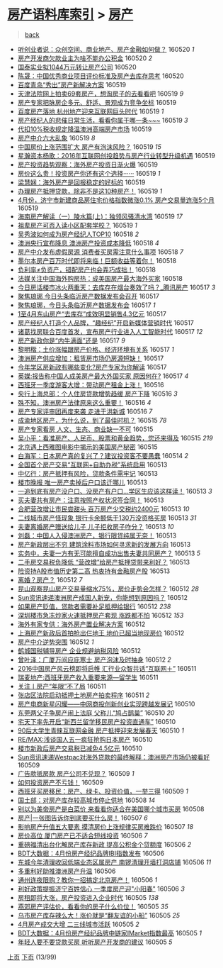 [房产语料库索引](../../README.md)  > [房产](房产.md)
====
> [back](../README.md)

- [听创业者说：众创空间、商业地产、房产金融如何做？](http://jkwz.applinzi.com/ittc/6834271206324569093.html#%E5%90%AC%E5%88%9B%E4%B8%9A%E8%80%85%E8%AF%B4%EF%BC%9A%E4%BC%97%E5%88%9B%E7%A9%BA%E9%97%B4%E3%80%81%E5%95%86%E4%B8%9A%E5%9C%B0%E4%BA%A7%E3%80%81%E6%88%BF%E4%BA%A7%E9%87%91%E8%9E%8D%E5%A6%82%E4%BD%95%E5%81%9A%EF%BC%9F) 160520 *1* 
- [房产开发商欠款业主为啥不能办公积金](http://jkwz.applinzi.com/ittc/6834243699869221892.html#%E6%88%BF%E4%BA%A7%E5%BC%80%E5%8F%91%E5%95%86%E6%AC%A0%E6%AC%BE%E4%B8%9A%E4%B8%BB%E4%B8%BA%E5%95%A5%E4%B8%8D%E8%83%BD%E5%8A%9E%E5%85%AC%E7%A7%AF%E9%87%91) 160520 *2* 
- [国泰实业拟1044万元转让房产公司](http://jkwz.applinzi.com/ittc/6834236745750938628.html#%E5%9B%BD%E6%B3%B0%E5%AE%9E%E4%B8%9A%E6%8B%9F1044%E4%B8%87%E5%85%83%E8%BD%AC%E8%AE%A9%E6%88%BF%E4%BA%A7%E5%85%AC%E5%8F%B8) 160520  
- [陈晟：中国优秀商业项目评价标准及房产去库存思考](http://jkwz.applinzi.com/ittc/6834222021562860548.html#%E9%99%88%E6%99%9F%EF%BC%9A%E4%B8%AD%E5%9B%BD%E4%BC%98%E7%A7%80%E5%95%86%E4%B8%9A%E9%A1%B9%E7%9B%AE%E8%AF%84%E4%BB%B7%E6%A0%87%E5%87%86%E5%8F%8A%E6%88%BF%E4%BA%A7%E5%8E%BB%E5%BA%93%E5%AD%98%E6%80%9D%E8%80%83) 160520  
- [百度青岛“秀出”房产新解决方案](http://jkwz.applinzi.com/ittc/6833843161063228421.html#%E7%99%BE%E5%BA%A6%E9%9D%92%E5%B2%9B%E2%80%9C%E7%A7%80%E5%87%BA%E2%80%9D%E6%88%BF%E4%BA%A7%E6%96%B0%E8%A7%A3%E5%86%B3%E6%96%B9%E6%A1%88) 160519  
- [天津法院网上拍卖69套房产，想淘房子的去看看吧](http://jkwz.applinzi.com/ittc/6833999186215044101.html#%E5%A4%A9%E6%B4%A5%E6%B3%95%E9%99%A2%E7%BD%91%E4%B8%8A%E6%8B%8D%E5%8D%9669%E5%A5%97%E6%88%BF%E4%BA%A7%EF%BC%8C%E6%83%B3%E6%B7%98%E6%88%BF%E5%AD%90%E7%9A%84%E5%8E%BB%E7%9C%8B%E7%9C%8B%E5%90%A7) 160519 *9* 
- [房产专家把脉房企多元、舒适、景观成为竞争坐标](http://jkwz.applinzi.com/ittc/6833995499837064196.html#%E6%88%BF%E4%BA%A7%E4%B8%93%E5%AE%B6%E6%8A%8A%E8%84%89%E6%88%BF%E4%BC%81%E5%A4%9A%E5%85%83%E3%80%81%E8%88%92%E9%80%82%E3%80%81%E6%99%AF%E8%A7%82%E6%88%90%E4%B8%BA%E7%AB%9E%E4%BA%89%E5%9D%90%E6%A0%87) 160519  
- [百度房产落地 杭州地产迎来互联网巨头时代](http://jkwz.applinzi.com/ittc/6833990053399102468.html#%E7%99%BE%E5%BA%A6%E6%88%BF%E4%BA%A7%E8%90%BD%E5%9C%B0+%E6%9D%AD%E5%B7%9E%E5%9C%B0%E4%BA%A7%E8%BF%8E%E6%9D%A5%E4%BA%92%E8%81%94%E7%BD%91%E5%B7%A8%E5%A4%B4%E6%97%B6%E4%BB%A3) 160519 *1* 
- [房产经纪人的悲催日常生活，看看你属于哪一条~~~](http://jkwz.applinzi.com/ittc/6833931516618736645.html#%E6%88%BF%E4%BA%A7%E7%BB%8F%E7%BA%AA%E4%BA%BA%E7%9A%84%E6%82%B2%E5%82%AC%E6%97%A5%E5%B8%B8%E7%94%9F%E6%B4%BB%EF%BC%8C%E7%9C%8B%E7%9C%8B%E4%BD%A0%E5%B1%9E%E4%BA%8E%E5%93%AA%E4%B8%80%E6%9D%A1%7E%7E%7E) 160519 *3* 
- [代扣10%税收规定降温澳洲高端房产市场](http://jkwz.applinzi.com/ittc/6833928916183811076.html#%E4%BB%A3%E6%89%A310%25%E7%A8%8E%E6%94%B6%E8%A7%84%E5%AE%9A%E9%99%8D%E6%B8%A9%E6%BE%B3%E6%B4%B2%E9%AB%98%E7%AB%AF%E6%88%BF%E4%BA%A7%E5%B8%82%E5%9C%BA) 160519  
- [房产中介六大乱象](http://jkwz.applinzi.com/ittc/6833920253352215557.html#%E6%88%BF%E4%BA%A7%E4%B8%AD%E4%BB%8B%E5%85%AD%E5%A4%A7%E4%B9%B1%E8%B1%A1) 160519 *8* 
- [中国房价上涨范围扩大 房产有泡沫风险？](http://jkwz.applinzi.com/ittc/6833923563316577285.html#%E4%B8%AD%E5%9B%BD%E6%88%BF%E4%BB%B7%E4%B8%8A%E6%B6%A8%E8%8C%83%E5%9B%B4%E6%89%A9%E5%A4%A7+%E6%88%BF%E4%BA%A7%E6%9C%89%E6%B3%A1%E6%B2%AB%E9%A3%8E%E9%99%A9%EF%BC%9F) 160519 *15* 
- [星瀚资本杨歌：2016年互联网创投趋势与房产行业转型升级机遇](http://jkwz.applinzi.com/ittc/6833918512137241604.html#%E6%98%9F%E7%80%9A%E8%B5%84%E6%9C%AC%E6%9D%A8%E6%AD%8C%EF%BC%9A2016%E5%B9%B4%E4%BA%92%E8%81%94%E7%BD%91%E5%88%9B%E6%8A%95%E8%B6%8B%E5%8A%BF%E4%B8%8E%E6%88%BF%E4%BA%A7%E8%A1%8C%E4%B8%9A%E8%BD%AC%E5%9E%8B%E5%8D%87%E7%BA%A7%E6%9C%BA%E9%81%87) 160519  
- [房产投资趋势观察：海外房产投资日渐火爆](http://jkwz.applinzi.com/ittc/6833880928975586309.html#%E6%88%BF%E4%BA%A7%E6%8A%95%E8%B5%84%E8%B6%8B%E5%8A%BF%E8%A7%82%E5%AF%9F%EF%BC%9A%E6%B5%B7%E5%A4%96%E6%88%BF%E4%BA%A7%E6%8A%95%E8%B5%84%E6%97%A5%E6%B8%90%E7%81%AB%E7%88%86) 160519  
- [房价这么贵！投资房产你还有这个选择······](http://jkwz.applinzi.com/ittc/6833907589544674309.html#%E6%88%BF%E4%BB%B7%E8%BF%99%E4%B9%88%E8%B4%B5%EF%BC%81%E6%8A%95%E8%B5%84%E6%88%BF%E4%BA%A7%E4%BD%A0%E8%BF%98%E6%9C%89%E8%BF%99%E4%B8%AA%E9%80%89%E6%8B%A9%C2%B7%C2%B7%C2%B7%C2%B7%C2%B7%C2%B7) 160519 *1* 
- [梁慧娴：海外房产是回报稳定的好标的](http://jkwz.applinzi.com/ittc/6833878994151539717.html#%E6%A2%81%E6%85%A7%E5%A8%B4%EF%BC%9A%E6%B5%B7%E5%A4%96%E6%88%BF%E4%BA%A7%E6%98%AF%E5%9B%9E%E6%8A%A5%E7%A8%B3%E5%AE%9A%E7%9A%84%E5%A5%BD%E6%A0%87%E7%9A%84) 160519  
- [办理房产抵押贷款，除非不是这10种房产！](http://jkwz.applinzi.com/ittc/6833884469958018052.html#%E5%8A%9E%E7%90%86%E6%88%BF%E4%BA%A7%E6%8A%B5%E6%8A%BC%E8%B4%B7%E6%AC%BE%EF%BC%8C%E9%99%A4%E9%9D%9E%E4%B8%8D%E6%98%AF%E8%BF%9910%E7%A7%8D%E6%88%BF%E4%BA%A7%EF%BC%81) 160519 *1* 
- [4月份，济宁市新建商品房住宅价格指数微涨0.1% 房产交易量连涨5个月](http://jkwz.applinzi.com/ittc/6833853891325985797.html#4%E6%9C%88%E4%BB%BD%EF%BC%8C%E6%B5%8E%E5%AE%81%E5%B8%82%E6%96%B0%E5%BB%BA%E5%95%86%E5%93%81%E6%88%BF%E4%BD%8F%E5%AE%85%E4%BB%B7%E6%A0%BC%E6%8C%87%E6%95%B0%E5%BE%AE%E6%B6%A80.1%25+%E6%88%BF%E4%BA%A7%E4%BA%A4%E6%98%93%E9%87%8F%E8%BF%9E%E6%B6%A85%E4%B8%AA%E6%9C%88) 160519  
- [海南房产解读（一）陵水篇(上)：独领风骚清水湾](http://jkwz.applinzi.com/ittc/6833847493343052804.html#%E6%B5%B7%E5%8D%97%E6%88%BF%E4%BA%A7%E8%A7%A3%E8%AF%BB%EF%BC%88%E4%B8%80%EF%BC%89%E9%99%B5%E6%B0%B4%E7%AF%87%28%E4%B8%8A%29%EF%BC%9A%E7%8B%AC%E9%A2%86%E9%A3%8E%E9%AA%9A%E6%B8%85%E6%B0%B4%E6%B9%BE) 160519 *17* 
- [祖辈房产可否入读小区配套学校？](http://jkwz.applinzi.com/ittc/6833760745082586116.html#%E7%A5%96%E8%BE%88%E6%88%BF%E4%BA%A7%E5%8F%AF%E5%90%A6%E5%85%A5%E8%AF%BB%E5%B0%8F%E5%8C%BA%E9%85%8D%E5%A5%97%E5%AD%A6%E6%A0%A1%EF%BC%9F) 160519 *1* 
- [吴秀波如何成为房产经纪人TOP10](http://jkwz.applinzi.com/ittc/6833629249759872004.html#%E5%90%B4%E7%A7%80%E6%B3%A2%E5%A6%82%E4%BD%95%E6%88%90%E4%B8%BA%E6%88%BF%E4%BA%A7%E7%BB%8F%E7%BA%AA%E4%BA%BATOP10) 160518 *2* 
- [澳洲央行宣布降息 澳洲房产投资成本降低](http://jkwz.applinzi.com/ittc/6833610039084188677.html#%E6%BE%B3%E6%B4%B2%E5%A4%AE%E8%A1%8C%E5%AE%A3%E5%B8%83%E9%99%8D%E6%81%AF+%E6%BE%B3%E6%B4%B2%E6%88%BF%E4%BA%A7%E6%8A%95%E8%B5%84%E6%88%90%E6%9C%AC%E9%99%8D%E4%BD%8E) 160518 *4* 
- [房产中介发布虚假房源 消费者买房需注意什么事项](http://jkwz.applinzi.com/ittc/6833594006768190469.html#%E6%88%BF%E4%BA%A7%E4%B8%AD%E4%BB%8B%E5%8F%91%E5%B8%83%E8%99%9A%E5%81%87%E6%88%BF%E6%BA%90+%E6%B6%88%E8%B4%B9%E8%80%85%E4%B9%B0%E6%88%BF%E9%9C%80%E6%B3%A8%E6%84%8F%E4%BB%80%E4%B9%88%E4%BA%8B%E9%A1%B9) 160518 *7* 
- [墨尔本房产百万时代即将来临！巨额收益等着你！](http://jkwz.applinzi.com/ittc/6833592426803233796.html#%E5%A2%A8%E5%B0%94%E6%9C%AC%E6%88%BF%E4%BA%A7%E7%99%BE%E4%B8%87%E6%97%B6%E4%BB%A3%E5%8D%B3%E5%B0%86%E6%9D%A5%E4%B8%B4%EF%BC%81%E5%B7%A8%E9%A2%9D%E6%94%B6%E7%9B%8A%E7%AD%89%E7%9D%80%E4%BD%A0%EF%BC%81) 160518  
- [负利率≠负资产，错配房产也会弄巧成拙！](http://jkwz.applinzi.com/ittc/6833517437085287429.html#%E8%B4%9F%E5%88%A9%E7%8E%87%E2%89%A0%E8%B4%9F%E8%B5%84%E4%BA%A7%EF%BC%8C%E9%94%99%E9%85%8D%E6%88%BF%E4%BA%A7%E4%B9%9F%E4%BC%9A%E5%BC%84%E5%B7%A7%E6%88%90%E6%8B%99%EF%BC%81) 160518  
- [法媒关注中国海外购房热：成美国房产最大海外买家](http://jkwz.applinzi.com/ittc/6833483277494912005.html#%E6%B3%95%E5%AA%92%E5%85%B3%E6%B3%A8%E4%B8%AD%E5%9B%BD%E6%B5%B7%E5%A4%96%E8%B4%AD%E6%88%BF%E7%83%AD%EF%BC%9A%E6%88%90%E7%BE%8E%E5%9B%BD%E6%88%BF%E4%BA%A7%E6%9C%80%E5%A4%A7%E6%B5%B7%E5%A4%96%E4%B9%B0%E5%AE%B6) 160518  
- [今日房话楼市冰火两重天：去库存在烟台奏效了吗？_腾讯房产](http://jkwz.applinzi.com/ittc/6833250957714260996.html#%E4%BB%8A%E6%97%A5%E6%88%BF%E8%AF%9D%E6%A5%BC%E5%B8%82%E5%86%B0%E7%81%AB%E4%B8%A4%E9%87%8D%E5%A4%A9%EF%BC%9A%E5%8E%BB%E5%BA%93%E5%AD%98%E5%9C%A8%E7%83%9F%E5%8F%B0%E5%A5%8F%E6%95%88%E4%BA%86%E5%90%97%EF%BC%9F_%E8%85%BE%E8%AE%AF%E6%88%BF%E4%BA%A7) 160517 *3* 
- [聚焦琅琊 今日头条临沂房产数据发布会召开](http://jkwz.applinzi.com/ittc/6833239835581875204.html#%E8%81%9A%E7%84%A6%E7%90%85%E7%90%8A+%E4%BB%8A%E6%97%A5%E5%A4%B4%E6%9D%A1%E4%B8%B4%E6%B2%82%E6%88%BF%E4%BA%A7%E6%95%B0%E6%8D%AE%E5%8F%91%E5%B8%83%E4%BC%9A%E5%8F%AC%E5%BC%80) 160517  
- [聚焦琅琊，今日头条临沂房产数据发布会](http://jkwz.applinzi.com/ittc/6833199988104250373.html#%E8%81%9A%E7%84%A6%E7%90%85%E7%90%8A%EF%BC%8C%E4%BB%8A%E6%97%A5%E5%A4%B4%E6%9D%A1%E4%B8%B4%E6%B2%82%E6%88%BF%E4%BA%A7%E6%95%B0%E6%8D%AE%E5%8F%91%E5%B8%83%E4%BC%9A) 160517 *1* 
- [1至4月东山房产“去库存”成效明显销售4.3亿元](http://jkwz.applinzi.com/ittc/6833204905380414468.html#1%E8%87%B34%E6%9C%88%E4%B8%9C%E5%B1%B1%E6%88%BF%E4%BA%A7%E2%80%9C%E5%8E%BB%E5%BA%93%E5%AD%98%E2%80%9D%E6%88%90%E6%95%88%E6%98%8E%E6%98%BE%E9%94%80%E5%94%AE4.3%E4%BA%BF%E5%85%83) 160517  
- [房产经纪人打造个人品牌，“趣经纪”开启新媒体营销时代](http://jkwz.applinzi.com/ittc/6833158956650071045.html#%E6%88%BF%E4%BA%A7%E7%BB%8F%E7%BA%AA%E4%BA%BA%E6%89%93%E9%80%A0%E4%B8%AA%E4%BA%BA%E5%93%81%E7%89%8C%EF%BC%8C%E2%80%9C%E8%B6%A3%E7%BB%8F%E7%BA%AA%E2%80%9D%E5%BC%80%E5%90%AF%E6%96%B0%E5%AA%92%E4%BD%93%E8%90%A5%E9%94%80%E6%97%B6%E4%BB%A3) 160517  
- [诸葛找房联合百度首发，宣布房产行业进入人工智能时代](http://jkwz.applinzi.com/ittc/6833156369011966980.html#%E8%AF%B8%E8%91%9B%E6%89%BE%E6%88%BF%E8%81%94%E5%90%88%E7%99%BE%E5%BA%A6%E9%A6%96%E5%8F%91%EF%BC%8C%E5%AE%A3%E5%B8%83%E6%88%BF%E4%BA%A7%E8%A1%8C%E4%B8%9A%E8%BF%9B%E5%85%A5%E4%BA%BA%E5%B7%A5%E6%99%BA%E8%83%BD%E6%97%B6%E4%BB%A3) 160517 *12* 
- [房产新政你是“内牛满面”还是](http://jkwz.applinzi.com/ittc/6832868804849583108.html#%E6%88%BF%E4%BA%A7%E6%96%B0%E6%94%BF%E4%BD%A0%E6%98%AF%E2%80%9C%E5%86%85%E7%89%9B%E6%BB%A1%E9%9D%A2%E2%80%9D%E8%BF%98%E6%98%AF) 160517 *9* 
- [黎明楷：土价涨幅跟房产价格、经济环境有关系](http://jkwz.applinzi.com/ittc/6833149632737444868.html#%E9%BB%8E%E6%98%8E%E6%A5%B7%EF%BC%9A%E5%9C%9F%E4%BB%B7%E6%B6%A8%E5%B9%85%E8%B7%9F%E6%88%BF%E4%BA%A7%E4%BB%B7%E6%A0%BC%E3%80%81%E7%BB%8F%E6%B5%8E%E7%8E%AF%E5%A2%83%E6%9C%89%E5%85%B3%E7%B3%BB) 160517 *1* 
- [澳洲房产供应增加：租赁房市场仍房源短缺！](http://jkwz.applinzi.com/ittc/6833147511631774724.html#%E6%BE%B3%E6%B4%B2%E6%88%BF%E4%BA%A7%E4%BE%9B%E5%BA%94%E5%A2%9E%E5%8A%A0%EF%BC%9A%E7%A7%9F%E8%B5%81%E6%88%BF%E5%B8%82%E5%9C%BA%E4%BB%8D%E6%88%BF%E6%BA%90%E7%9F%AD%E7%BC%BA%EF%BC%81) 160517  
- [今年学区房新政有哪些变化?房产专家为你解读](http://jkwz.applinzi.com/ittc/6833098165708129284.html#%E4%BB%8A%E5%B9%B4%E5%AD%A6%E5%8C%BA%E6%88%BF%E6%96%B0%E6%94%BF%E6%9C%89%E5%93%AA%E4%BA%9B%E5%8F%98%E5%8C%96%3F%E6%88%BF%E4%BA%A7%E4%B8%93%E5%AE%B6%E4%B8%BA%E4%BD%A0%E8%A7%A3%E8%AF%BB) 160517  
- [英媒:报告称中国人成美房产最大外国买家 原因何在?](http://jkwz.applinzi.com/ittc/6833015964870116356.html#%E8%8B%B1%E5%AA%92%3A%E6%8A%A5%E5%91%8A%E7%A7%B0%E4%B8%AD%E5%9B%BD%E4%BA%BA%E6%88%90%E7%BE%8E%E6%88%BF%E4%BA%A7%E6%9C%80%E5%A4%A7%E5%A4%96%E5%9B%BD%E4%B9%B0%E5%AE%B6+%E5%8E%9F%E5%9B%A0%E4%BD%95%E5%9C%A8%3F) 160517 *4* 
- [西班牙一季度游客大增：带动房产租金上涨！](http://jkwz.applinzi.com/ittc/6832868312455054340.html#%E8%A5%BF%E7%8F%AD%E7%89%99%E4%B8%80%E5%AD%A3%E5%BA%A6%E6%B8%B8%E5%AE%A2%E5%A4%A7%E5%A2%9E%EF%BC%9A%E5%B8%A6%E5%8A%A8%E6%88%BF%E4%BA%A7%E7%A7%9F%E9%87%91%E4%B8%8A%E6%B6%A8%EF%BC%81) 160516  
- [央行上海总部：个人住房贷款增势趋缓 房产下降](http://jkwz.applinzi.com/ittc/6832859372472239109.html#%E5%A4%AE%E8%A1%8C%E4%B8%8A%E6%B5%B7%E6%80%BB%E9%83%A8%EF%BC%9A%E4%B8%AA%E4%BA%BA%E4%BD%8F%E6%88%BF%E8%B4%B7%E6%AC%BE%E5%A2%9E%E5%8A%BF%E8%B6%8B%E7%BC%93+%E6%88%BF%E4%BA%A7%E4%B8%8B%E9%99%8D) 160516 *3* 
- [殊不知，澳洲房产法律原来这么重要！](http://jkwz.applinzi.com/ittc/6832829376580027396.html#%E6%AE%8A%E4%B8%8D%E7%9F%A5%EF%BC%8C%E6%BE%B3%E6%B4%B2%E6%88%BF%E4%BA%A7%E6%B3%95%E5%BE%8B%E5%8E%9F%E6%9D%A5%E8%BF%99%E4%B9%88%E9%87%8D%E8%A6%81%EF%BC%81) 160516 *4* 
- [房产专家评审团再度来袭 走进于洪新城](http://jkwz.applinzi.com/ittc/6832753405348807685.html#%E6%88%BF%E4%BA%A7%E4%B8%93%E5%AE%B6%E8%AF%84%E5%AE%A1%E5%9B%A2%E5%86%8D%E5%BA%A6%E6%9D%A5%E8%A2%AD+%E8%B5%B0%E8%BF%9B%E4%BA%8E%E6%B4%AA%E6%96%B0%E5%9F%8E) 160516 *7* 
- [成渝地区房产，为什么说，到了最佳时机？](http://jkwz.applinzi.com/ittc/6832517305384567813.html#%E6%88%90%E6%B8%9D%E5%9C%B0%E5%8C%BA%E6%88%BF%E4%BA%A7%EF%BC%8C%E4%B8%BA%E4%BB%80%E4%B9%88%E8%AF%B4%EF%BC%8C%E5%88%B0%E4%BA%86%E6%9C%80%E4%BD%B3%E6%97%B6%E6%9C%BA%EF%BC%9F) 160515 *78* 
- [房产专家看房 人文、生态、商业缺一不可](http://jkwz.applinzi.com/ittc/6832472232978547717.html#%E6%88%BF%E4%BA%A7%E4%B8%93%E5%AE%B6%E7%9C%8B%E6%88%BF+%E4%BA%BA%E6%96%87%E3%80%81%E7%94%9F%E6%80%81%E3%80%81%E5%95%86%E4%B8%9A%E7%BC%BA%E4%B8%80%E4%B8%8D%E5%8F%AF) 160515  
- [吴小平：看准房产、人民币、股票和黄金趋势，您还来得及](http://jkwz.applinzi.com/ittc/6832369445779276805.html#%E5%90%B4%E5%B0%8F%E5%B9%B3%EF%BC%9A%E7%9C%8B%E5%87%86%E6%88%BF%E4%BA%A7%E3%80%81%E4%BA%BA%E6%B0%91%E5%B8%81%E3%80%81%E8%82%A1%E7%A5%A8%E5%92%8C%E9%BB%84%E9%87%91%E8%B6%8B%E5%8A%BF%EF%BC%8C%E6%82%A8%E8%BF%98%E6%9D%A5%E5%BE%97%E5%8F%8A) 160515 *219* 
- [北京遇上西雅图电影中揭示的美国房产秘密](http://jkwz.applinzi.com/ittc/6832342831142011909.html#%E5%8C%97%E4%BA%AC%E9%81%87%E4%B8%8A%E8%A5%BF%E9%9B%85%E5%9B%BE%E7%94%B5%E5%BD%B1%E4%B8%AD%E6%8F%AD%E7%A4%BA%E7%9A%84%E7%BE%8E%E5%9B%BD%E6%88%BF%E4%BA%A7%E7%A7%98%E5%AF%86) 160515  
- [白海军：日本房产真的复兴了？建议投资客不要愚蠢](http://jkwz.applinzi.com/ittc/6831765939242402820.html#%E7%99%BD%E6%B5%B7%E5%86%9B%EF%BC%9A%E6%97%A5%E6%9C%AC%E6%88%BF%E4%BA%A7%E7%9C%9F%E7%9A%84%E5%A4%8D%E5%85%B4%E4%BA%86%EF%BC%9F%E5%BB%BA%E8%AE%AE%E6%8A%95%E8%B5%84%E5%AE%A2%E4%B8%8D%E8%A6%81%E6%84%9A%E8%A0%A2) 160514 *2* 
- [全国首个房产交易“互联网+自助办税”系统启用](http://jkwz.applinzi.com/ittc/6831839670463628292.html#%E5%85%A8%E5%9B%BD%E9%A6%96%E4%B8%AA%E6%88%BF%E4%BA%A7%E4%BA%A4%E6%98%93%E2%80%9C%E4%BA%92%E8%81%94%E7%BD%91%2B%E8%87%AA%E5%8A%A9%E5%8A%9E%E7%A8%8E%E2%80%9D%E7%B3%BB%E7%BB%9F%E5%90%AF%E7%94%A8) 160513  
- [中亿行：房产抵押有风险，贷款条件需牢记](http://jkwz.applinzi.com/ittc/6831761950467687428.html#%E4%B8%AD%E4%BA%BF%E8%A1%8C%EF%BC%9A%E6%88%BF%E4%BA%A7%E6%8A%B5%E6%8A%BC%E6%9C%89%E9%A3%8E%E9%99%A9%EF%BC%8C%E8%B4%B7%E6%AC%BE%E6%9D%A1%E4%BB%B6%E9%9C%80%E7%89%A2%E8%AE%B0) 160513  
- [楼市晚报 唯一房产卖掉后户口该迁哪儿](http://jkwz.applinzi.com/ittc/6831757365351023620.html#%E6%A5%BC%E5%B8%82%E6%99%9A%E6%8A%A5+%E5%94%AF%E4%B8%80%E6%88%BF%E4%BA%A7%E5%8D%96%E6%8E%89%E5%90%8E%E6%88%B7%E5%8F%A3%E8%AF%A5%E8%BF%81%E5%93%AA%E5%84%BF) 160513  
- [一追到底有房产没户口、没房产有户口...学区生应该这样读！](http://jkwz.applinzi.com/ittc/6831755043023619077.html#%E4%B8%80%E8%BF%BD%E5%88%B0%E5%BA%95%E6%9C%89%E6%88%BF%E4%BA%A7%E6%B2%A1%E6%88%B7%E5%8F%A3%E3%80%81%E6%B2%A1%E6%88%BF%E4%BA%A7%E6%9C%89%E6%88%B7%E5%8F%A3...%E5%AD%A6%E5%8C%BA%E7%94%9F%E5%BA%94%E8%AF%A5%E8%BF%99%E6%A0%B7%E8%AF%BB%EF%BC%81) 160513 *3* 
- [买夫妻共有房产：注意按照产权状况签合同！](http://jkwz.applinzi.com/ittc/6831643120319857669.html#%E4%B9%B0%E5%A4%AB%E5%A6%BB%E5%85%B1%E6%9C%89%E6%88%BF%E4%BA%A7%EF%BC%9A%E6%B3%A8%E6%84%8F%E6%8C%89%E7%85%A7%E4%BA%A7%E6%9D%83%E7%8A%B6%E5%86%B5%E7%AD%BE%E5%90%88%E5%90%8C%EF%BC%81) 160513  
- [合肥营改增让市民尝甜头 百万房产少交税约2400元](http://jkwz.applinzi.com/ittc/6831665341486597124.html#%E5%90%88%E8%82%A5%E8%90%A5%E6%94%B9%E5%A2%9E%E8%AE%A9%E5%B8%82%E6%B0%91%E5%B0%9D%E7%94%9C%E5%A4%B4+%E7%99%BE%E4%B8%87%E6%88%BF%E4%BA%A7%E5%B0%91%E4%BA%A4%E7%A8%8E%E7%BA%A62400%E5%85%83) 160513 *10* 
- [二线城市房产怪现象   银行卡余额低于130万没资格买房](http://jkwz.applinzi.com/ittc/6831664894742889477.html#%E4%BA%8C%E7%BA%BF%E5%9F%8E%E5%B8%82%E6%88%BF%E4%BA%A7%E6%80%AA%E7%8E%B0%E8%B1%A1+++%E9%93%B6%E8%A1%8C%E5%8D%A1%E4%BD%99%E9%A2%9D%E4%BD%8E%E4%BA%8E130%E4%B8%87%E6%B2%A1%E8%B5%84%E6%A0%BC%E4%B9%B0%E6%88%BF) 160513 *31* 
- [夫妻离婚房产赠送给儿子 儿子拒收房子咋分？](http://jkwz.applinzi.com/ittc/6831658128713974788.html#%E5%A4%AB%E5%A6%BB%E7%A6%BB%E5%A9%9A%E6%88%BF%E4%BA%A7%E8%B5%A0%E9%80%81%E7%BB%99%E5%84%BF%E5%AD%90+%E5%84%BF%E5%AD%90%E6%8B%92%E6%94%B6%E6%88%BF%E5%AD%90%E5%92%8B%E5%88%86%EF%BC%9F) 160513 *10* 
- [刘磊：中国人入侵澳洲房产，银行限贷纯属无奈！](http://jkwz.applinzi.com/ittc/6831641502299980804.html#%E5%88%98%E7%A3%8A%EF%BC%9A%E4%B8%AD%E5%9B%BD%E4%BA%BA%E5%85%A5%E4%BE%B5%E6%BE%B3%E6%B4%B2%E6%88%BF%E4%BA%A7%EF%BC%8C%E9%93%B6%E8%A1%8C%E9%99%90%E8%B4%B7%E7%BA%AF%E5%B1%9E%E6%97%A0%E5%A5%88%EF%BC%81) 160513  
- [房产新政层出不穷 建筑涂料市场如何寻求新的发展方向](http://jkwz.applinzi.com/ittc/6831638098114774021.html#%E6%88%BF%E4%BA%A7%E6%96%B0%E6%94%BF%E5%B1%82%E5%87%BA%E4%B8%8D%E7%A9%B7+%E5%BB%BA%E7%AD%91%E6%B6%82%E6%96%99%E5%B8%82%E5%9C%BA%E5%A6%82%E4%BD%95%E5%AF%BB%E6%B1%82%E6%96%B0%E7%9A%84%E5%8F%91%E5%B1%95%E6%96%B9%E5%90%91) 160513  
- [实务中，夫妻一方有无可能擅自成功出售夫妻共同房产？](http://jkwz.applinzi.com/ittc/6831637738331571205.html#%E5%AE%9E%E5%8A%A1%E4%B8%AD%EF%BC%8C%E5%A4%AB%E5%A6%BB%E4%B8%80%E6%96%B9%E6%9C%89%E6%97%A0%E5%8F%AF%E8%83%BD%E6%93%85%E8%87%AA%E6%88%90%E5%8A%9F%E5%87%BA%E5%94%AE%E5%A4%AB%E5%A6%BB%E5%85%B1%E5%90%8C%E6%88%BF%E4%BA%A7%EF%BC%9F) 160513 *5* 
- [二手房交易税负降低 “营改增”给房产抵押贷带来利好？](http://jkwz.applinzi.com/ittc/6831632476598174724.html#%E4%BA%8C%E6%89%8B%E6%88%BF%E4%BA%A4%E6%98%93%E7%A8%8E%E8%B4%9F%E9%99%8D%E4%BD%8E+%E2%80%9C%E8%90%A5%E6%94%B9%E5%A2%9E%E2%80%9D%E7%BB%99%E6%88%BF%E4%BA%A7%E6%8A%B5%E6%8A%BC%E8%B4%B7%E5%B8%A6%E6%9D%A5%E5%88%A9%E5%A5%BD%EF%BC%9F) 160513  
- [险资持A股市值历史第二高 热衷持有金融房产股](http://jkwz.applinzi.com/ittc/6831605491863913476.html#%E9%99%A9%E8%B5%84%E6%8C%81A%E8%82%A1%E5%B8%82%E5%80%BC%E5%8E%86%E5%8F%B2%E7%AC%AC%E4%BA%8C%E9%AB%98+%E7%83%AD%E8%A1%B7%E6%8C%81%E6%9C%89%E9%87%91%E8%9E%8D%E6%88%BF%E4%BA%A7%E8%82%A1) 160513  
- [离婚？房产？](http://jkwz.applinzi.com/ittc/6831465161533441028.html#%E7%A6%BB%E5%A9%9A%EF%BC%9F%E6%88%BF%E4%BA%A7%EF%BC%9F) 160512 *7* 
- [昆山观察昆山房产交易量缩水75%，房价走势会怎样？](http://jkwz.applinzi.com/ittc/6831408673116914693.html#%E6%98%86%E5%B1%B1%E8%A7%82%E5%AF%9F%E6%98%86%E5%B1%B1%E6%88%BF%E4%BA%A7%E4%BA%A4%E6%98%93%E9%87%8F%E7%BC%A9%E6%B0%B475%25%EF%BC%8C%E6%88%BF%E4%BB%B7%E8%B5%B0%E5%8A%BF%E4%BC%9A%E6%80%8E%E6%A0%B7%EF%BC%9F) 160512 *28* 
- [Sun资讯速递澳洲房产成国人新宠，你能想到原因吗？](http://jkwz.applinzi.com/ittc/6831391062396240900.html#Sun%E8%B5%84%E8%AE%AF%E9%80%9F%E9%80%92%E6%BE%B3%E6%B4%B2%E6%88%BF%E4%BA%A7%E6%88%90%E5%9B%BD%E4%BA%BA%E6%96%B0%E5%AE%A0%EF%BC%8C%E4%BD%A0%E8%83%BD%E6%83%B3%E5%88%B0%E5%8E%9F%E5%9B%A0%E5%90%97%EF%BC%9F) 160512  
- [如果房产贬值，贷款者需要补足抵押给银行](http://jkwz.applinzi.com/ittc/6831380221349331972.html#%E5%A6%82%E6%9E%9C%E6%88%BF%E4%BA%A7%E8%B4%AC%E5%80%BC%EF%BC%8C%E8%B4%B7%E6%AC%BE%E8%80%85%E9%9C%80%E8%A6%81%E8%A1%A5%E8%B6%B3%E6%8A%B5%E6%8A%BC%E7%BB%99%E9%93%B6%E8%A1%8C) 160512 *238* 
- [深圳楼市急冻炒家火速抵押房产套现 涨跌都不怕](http://jkwz.applinzi.com/ittc/6831363410419516421.html#%E6%B7%B1%E5%9C%B3%E6%A5%BC%E5%B8%82%E6%80%A5%E5%86%BB%E7%82%92%E5%AE%B6%E7%81%AB%E9%80%9F%E6%8A%B5%E6%8A%BC%E6%88%BF%E4%BA%A7%E5%A5%97%E7%8E%B0+%E6%B6%A8%E8%B7%8C%E9%83%BD%E4%B8%8D%E6%80%95) 160512 *153* 
- [海外有家专供：海外房产置业解决方案](http://jkwz.applinzi.com/ittc/6831330222540342277.html#%E6%B5%B7%E5%A4%96%E6%9C%89%E5%AE%B6%E4%B8%93%E4%BE%9B%EF%BC%9A%E6%B5%B7%E5%A4%96%E6%88%BF%E4%BA%A7%E7%BD%AE%E4%B8%9A%E8%A7%A3%E5%86%B3%E6%96%B9%E6%A1%88) 160512  
- [上海房产新政后首拍抢出仨地王 地价已超当地现房价](http://jkwz.applinzi.com/ittc/6831238959421981700.html#%E4%B8%8A%E6%B5%B7%E6%88%BF%E4%BA%A7%E6%96%B0%E6%94%BF%E5%90%8E%E9%A6%96%E6%8B%8D%E6%8A%A2%E5%87%BA%E4%BB%A8%E5%9C%B0%E7%8E%8B+%E5%9C%B0%E4%BB%B7%E5%B7%B2%E8%B6%85%E5%BD%93%E5%9C%B0%E7%8E%B0%E6%88%BF%E4%BB%B7) 160512  
- [房产中介逆势突围](http://jkwz.applinzi.com/ittc/6831241192582677509.html#%E6%88%BF%E4%BA%A7%E4%B8%AD%E4%BB%8B%E9%80%86%E5%8A%BF%E7%AA%81%E5%9B%B4) 160512 *1* 
- [鹤城国税辅导房产 企业规避纳税风险](http://jkwz.applinzi.com/ittc/6831155604751909893.html#%E9%B9%A4%E5%9F%8E%E5%9B%BD%E7%A8%8E%E8%BE%85%E5%AF%BC%E6%88%BF%E4%BA%A7+%E4%BC%81%E4%B8%9A%E8%A7%84%E9%81%BF%E7%BA%B3%E7%A8%8E%E9%A3%8E%E9%99%A9) 160512  
- [曾叶泽：广厦万间应庇寒士 房产泡沫及时抽身](http://jkwz.applinzi.com/ittc/6831135938457371653.html#%E6%9B%BE%E5%8F%B6%E6%B3%BD%EF%BC%9A%E5%B9%BF%E5%8E%A6%E4%B8%87%E9%97%B4%E5%BA%94%E5%BA%87%E5%AF%92%E5%A3%AB+%E6%88%BF%E4%BA%A7%E6%B3%A1%E6%B2%AB%E5%8F%8A%E6%97%B6%E6%8A%BD%E8%BA%AB) 160512 *2* 
- [2016中国房产风云榜即将启帷 汇行业众智共话“互联网＋”](http://jkwz.applinzi.com/ittc/6831029279504483333.html#2016%E4%B8%AD%E5%9B%BD%E6%88%BF%E4%BA%A7%E9%A3%8E%E4%BA%91%E6%A6%9C%E5%8D%B3%E5%B0%86%E5%90%AF%E5%B8%B7+%E6%B1%87%E8%A1%8C%E4%B8%9A%E4%BC%97%E6%99%BA%E5%85%B1%E8%AF%9D%E2%80%9C%E4%BA%92%E8%81%94%E7%BD%91%EF%BC%8B%E2%80%9D) 160511  
- [瑞麦地产:西班牙房产收入重要来源—留学生](http://jkwz.applinzi.com/ittc/6830956442018120709.html#%E7%91%9E%E9%BA%A6%E5%9C%B0%E4%BA%A7%3A%E8%A5%BF%E7%8F%AD%E7%89%99%E6%88%BF%E4%BA%A7%E6%94%B6%E5%85%A5%E9%87%8D%E8%A6%81%E6%9D%A5%E6%BA%90%E2%80%94%E7%95%99%E5%AD%A6%E7%94%9F) 160511  
- [关注丨房产“年限”不了局](http://jkwz.applinzi.com/ittc/6830935636726776836.html#%E5%85%B3%E6%B3%A8%E4%B8%A8%E6%88%BF%E4%BA%A7%E2%80%9C%E5%B9%B4%E9%99%90%E2%80%9D%E4%B8%8D%E4%BA%86%E5%B1%80) 160511  
- [张店区法院启动抵押土地房产拍卖程序](http://jkwz.applinzi.com/ittc/6830888366635484165.html#%E5%BC%A0%E5%BA%97%E5%8C%BA%E6%B3%95%E9%99%A2%E5%90%AF%E5%8A%A8%E6%8A%B5%E6%8A%BC%E5%9C%9F%E5%9C%B0%E6%88%BF%E4%BA%A7%E6%8B%8D%E5%8D%96%E7%A8%8B%E5%BA%8F) 160511 *2* 
- [房产电商新星闪耀——中网商投创新创业实现跨越发展记](http://jkwz.applinzi.com/ittc/6830662902755099653.html#%E6%88%BF%E4%BA%A7%E7%94%B5%E5%95%86%E6%96%B0%E6%98%9F%E9%97%AA%E8%80%80%E2%80%94%E2%80%94%E4%B8%AD%E7%BD%91%E5%95%86%E6%8A%95%E5%88%9B%E6%96%B0%E5%88%9B%E4%B8%9A%E5%AE%9E%E7%8E%B0%E8%B7%A8%E8%B6%8A%E5%8F%91%E5%B1%95%E8%AE%B0) 160510  
- [东莞两父子争房产闹上法庭 父称儿“鸠占鹊巢”](http://jkwz.applinzi.com/ittc/6830619396565124101.html#%E4%B8%9C%E8%8E%9E%E4%B8%A4%E7%88%B6%E5%AD%90%E4%BA%89%E6%88%BF%E4%BA%A7%E9%97%B9%E4%B8%8A%E6%B3%95%E5%BA%AD+%E7%88%B6%E7%A7%B0%E5%84%BF%E2%80%9C%E9%B8%A0%E5%8D%A0%E9%B9%8A%E5%B7%A2%E2%80%9D) 160510 *20* 
- [宅天下率先开启“新西兰留学移民房产投资直通车”](http://jkwz.applinzi.com/ittc/6830608577605403653.html#%E5%AE%85%E5%A4%A9%E4%B8%8B%E7%8E%87%E5%85%88%E5%BC%80%E5%90%AF%E2%80%9C%E6%96%B0%E8%A5%BF%E5%85%B0%E7%95%99%E5%AD%A6%E7%A7%BB%E6%B0%91%E6%88%BF%E4%BA%A7%E6%8A%95%E8%B5%84%E7%9B%B4%E9%80%9A%E8%BD%A6%E2%80%9D) 160510  
- [90后大学生青睐互联网金融 房产抵押迎来发展春天](http://jkwz.applinzi.com/ittc/6830546716105114629.html#90%E5%90%8E%E5%A4%A7%E5%AD%A6%E7%94%9F%E9%9D%92%E7%9D%90%E4%BA%92%E8%81%94%E7%BD%91%E9%87%91%E8%9E%8D+%E6%88%BF%E4%BA%A7%E6%8A%B5%E6%8A%BC%E8%BF%8E%E6%9D%A5%E5%8F%91%E5%B1%95%E6%98%A5%E5%A4%A9) 160510 *1* 
- [RE/MAX:浅谈国人五一疯狂抢购日本房产](http://jkwz.applinzi.com/ittc/6830544631460529156.html#RE%2FMAX%3A%E6%B5%85%E8%B0%88%E5%9B%BD%E4%BA%BA%E4%BA%94%E4%B8%80%E7%96%AF%E7%8B%82%E6%8A%A2%E8%B4%AD%E6%97%A5%E6%9C%AC%E6%88%BF%E4%BA%A7) 160510  
- [楼市新政后房产交易税已减免4.5亿元](http://jkwz.applinzi.com/ittc/6830508133726028805.html#%E6%A5%BC%E5%B8%82%E6%96%B0%E6%94%BF%E5%90%8E%E6%88%BF%E4%BA%A7%E4%BA%A4%E6%98%93%E7%A8%8E%E5%B7%B2%E5%87%8F%E5%85%8D4.5%E4%BA%BF%E5%85%83) 160510  
- [Sun资讯速递Westpac对海外贷款的最终解释：澳洲房产市场仍被看好](http://jkwz.applinzi.com/ittc/6830287191007577093.html#Sun%E8%B5%84%E8%AE%AF%E9%80%9F%E9%80%92Westpac%E5%AF%B9%E6%B5%B7%E5%A4%96%E8%B4%B7%E6%AC%BE%E7%9A%84%E6%9C%80%E7%BB%88%E8%A7%A3%E9%87%8A%EF%BC%9A%E6%BE%B3%E6%B4%B2%E6%88%BF%E4%BA%A7%E5%B8%82%E5%9C%BA%E4%BB%8D%E8%A2%AB%E7%9C%8B%E5%A5%BD) 160509  
- [广告款抵房款 房产公司不兑现？](http://jkwz.applinzi.com/ittc/6830259756320949252.html#%E5%B9%BF%E5%91%8A%E6%AC%BE%E6%8A%B5%E6%88%BF%E6%AC%BE+%E6%88%BF%E4%BA%A7%E5%85%AC%E5%8F%B8%E4%B8%8D%E5%85%91%E7%8E%B0%EF%BC%9F) 160509 *1* 
- [如何投资房产不亏钱！](http://jkwz.applinzi.com/ittc/6830163055782396932.html#%E5%A6%82%E4%BD%95%E6%8A%95%E8%B5%84%E6%88%BF%E4%BA%A7%E4%B8%8D%E4%BA%8F%E9%92%B1%EF%BC%81) 160509  
- [西班牙买房移民：房产、绿卡、投资价值，一举三得](http://jkwz.applinzi.com/ittc/6830156777794307077.html#%E8%A5%BF%E7%8F%AD%E7%89%99%E4%B9%B0%E6%88%BF%E7%A7%BB%E6%B0%91%EF%BC%9A%E6%88%BF%E4%BA%A7%E3%80%81%E7%BB%BF%E5%8D%A1%E3%80%81%E6%8A%95%E8%B5%84%E4%BB%B7%E5%80%BC%EF%BC%8C%E4%B8%80%E4%B8%BE%E4%B8%89%E5%BE%97) 160509 *1* 
- [国土部：对房产库存较高城市停止供地](http://jkwz.applinzi.com/ittc/6829945905733960708.html#%E5%9B%BD%E5%9C%9F%E9%83%A8%EF%BC%9A%E5%AF%B9%E6%88%BF%E4%BA%A7%E5%BA%93%E5%AD%98%E8%BE%83%E9%AB%98%E5%9F%8E%E5%B8%82%E5%81%9C%E6%AD%A2%E4%BE%9B%E5%9C%B0) 160508 *14* 
- [别以为美帝房产是白菜价 来看看你适合在美国哪个城市买房](http://jkwz.applinzi.com/ittc/6829504633181307909.html#%E5%88%AB%E4%BB%A5%E4%B8%BA%E7%BE%8E%E5%B8%9D%E6%88%BF%E4%BA%A7%E6%98%AF%E7%99%BD%E8%8F%9C%E4%BB%B7+%E6%9D%A5%E7%9C%8B%E7%9C%8B%E4%BD%A0%E9%80%82%E5%90%88%E5%9C%A8%E7%BE%8E%E5%9B%BD%E5%93%AA%E4%B8%AA%E5%9F%8E%E5%B8%82%E4%B9%B0%E6%88%BF) 160508  
- [房产|一张图告诉你到底要买什么房！](http://jkwz.applinzi.com/ittc/6829151183935374341.html#%E6%88%BF%E4%BA%A7%7C%E4%B8%80%E5%BC%A0%E5%9B%BE%E5%91%8A%E8%AF%89%E4%BD%A0%E5%88%B0%E5%BA%95%E8%A6%81%E4%B9%B0%E4%BB%80%E4%B9%88%E6%88%BF%EF%BC%81) 160507 *6* 
- [影响房产升值五大要素 摸清房价上涨规律买房难跌价](http://jkwz.applinzi.com/ittc/6829486198112125957.html#%E5%BD%B1%E5%93%8D%E6%88%BF%E4%BA%A7%E5%8D%87%E5%80%BC%E4%BA%94%E5%A4%A7%E8%A6%81%E7%B4%A0+%E6%91%B8%E6%B8%85%E6%88%BF%E4%BB%B7%E4%B8%8A%E6%B6%A8%E8%A7%84%E5%BE%8B%E4%B9%B0%E6%88%BF%E9%9A%BE%E8%B7%8C%E4%BB%B7) 160507 *18* 
- [房价高位 厦门房产已不适合短线投资](http://jkwz.applinzi.com/ittc/6829192058094748677.html#%E6%88%BF%E4%BB%B7%E9%AB%98%E4%BD%8D+%E5%8E%A6%E9%97%A8%E6%88%BF%E4%BA%A7%E5%B7%B2%E4%B8%8D%E9%80%82%E5%90%88%E7%9F%AD%E7%BA%BF%E6%8A%95%E8%B5%84) 160506 *7* 
- [重磅福清出台化解房产库存新政 提高公积金个贷额度](http://jkwz.applinzi.com/ittc/6829172453150295044.html#%E9%87%8D%E7%A3%85%E7%A6%8F%E6%B8%85%E5%87%BA%E5%8F%B0%E5%8C%96%E8%A7%A3%E6%88%BF%E4%BA%A7%E5%BA%93%E5%AD%98%E6%96%B0%E6%94%BF+%E6%8F%90%E9%AB%98%E5%85%AC%E7%A7%AF%E9%87%91%E4%B8%AA%E8%B4%B7%E9%A2%9D%E5%BA%A6) 160506 *2* 
- [BDT大数据：4月份房产经纪品牌IBI指数发布](http://jkwz.applinzi.com/ittc/6829149370569982981.html#BDT%E5%A4%A7%E6%95%B0%E6%8D%AE%EF%BC%9A4%E6%9C%88%E4%BB%BD%E6%88%BF%E4%BA%A7%E7%BB%8F%E7%BA%AA%E5%93%81%E7%89%8CIBI%E6%8C%87%E6%95%B0%E5%8F%91%E5%B8%83) 160506  
- [东城今年清理收回低端业态区属房产 南锣清理开墙打洞店铺](http://jkwz.applinzi.com/ittc/6829071257706169348.html#%E4%B8%9C%E5%9F%8E%E4%BB%8A%E5%B9%B4%E6%B8%85%E7%90%86%E6%94%B6%E5%9B%9E%E4%BD%8E%E7%AB%AF%E4%B8%9A%E6%80%81%E5%8C%BA%E5%B1%9E%E6%88%BF%E4%BA%A7+%E5%8D%97%E9%94%A3%E6%B8%85%E7%90%86%E5%BC%80%E5%A2%99%E6%89%93%E6%B4%9E%E5%BA%97%E9%93%BA) 160506 *11* 
- [多重利好助推澳洲房产升温](http://jkwz.applinzi.com/ittc/6829049174997599236.html#%E5%A4%9A%E9%87%8D%E5%88%A9%E5%A5%BD%E5%8A%A9%E6%8E%A8%E6%BE%B3%E6%B4%B2%E6%88%BF%E4%BA%A7%E5%8D%87%E6%B8%A9) 160506  
- [通州连夜限购？教你一招搞定北京房产！](http://jkwz.applinzi.com/ittc/6829044401422468101.html#%E9%80%9A%E5%B7%9E%E8%BF%9E%E5%A4%9C%E9%99%90%E8%B4%AD%EF%BC%9F%E6%95%99%E4%BD%A0%E4%B8%80%E6%8B%9B%E6%90%9E%E5%AE%9A%E5%8C%97%E4%BA%AC%E6%88%BF%E4%BA%A7%EF%BC%81) 160506 *1* 
- [利好政策提振济宁百姓信心 一季度房产迎&quot;小阳春&quot;](http://jkwz.applinzi.com/ittc/6829032327841580036.html#%E5%88%A9%E5%A5%BD%E6%94%BF%E7%AD%96%E6%8F%90%E6%8C%AF%E6%B5%8E%E5%AE%81%E7%99%BE%E5%A7%93%E4%BF%A1%E5%BF%83+%E4%B8%80%E5%AD%A3%E5%BA%A6%E6%88%BF%E4%BA%A7%E8%BF%8E%26quot%3B%E5%B0%8F%E9%98%B3%E6%98%A5%26quot%3B) 160506 *3* 
- [房租即将大涨，房产投资进入企业时代](http://jkwz.applinzi.com/ittc/6828867251490784260.html#%E6%88%BF%E7%A7%9F%E5%8D%B3%E5%B0%86%E5%A4%A7%E6%B6%A8%EF%BC%8C%E6%88%BF%E4%BA%A7%E6%8A%95%E8%B5%84%E8%BF%9B%E5%85%A5%E4%BC%81%E4%B8%9A%E6%97%B6%E4%BB%A3) 160505 *138* 
- [燕郊房产评估价，看看你的房子什么价位！](http://jkwz.applinzi.com/ittc/6828824857181422597.html#%E7%87%95%E9%83%8A%E6%88%BF%E4%BA%A7%E8%AF%84%E4%BC%B0%E4%BB%B7%EF%BC%8C%E7%9C%8B%E7%9C%8B%E4%BD%A0%E7%9A%84%E6%88%BF%E5%AD%90%E4%BB%80%E4%B9%88%E4%BB%B7%E4%BD%8D%EF%BC%81) 160505 *35* 
- [乌市房产库存辣么大！涨价就是“翻友谊的小船”](http://jkwz.applinzi.com/ittc/6828793828714480645.html#%E4%B9%8C%E5%B8%82%E6%88%BF%E4%BA%A7%E5%BA%93%E5%AD%98%E8%BE%A3%E4%B9%88%E5%A4%A7%EF%BC%81%E6%B6%A8%E4%BB%B7%E5%B0%B1%E6%98%AF%E2%80%9C%E7%BF%BB%E5%8F%8B%E8%B0%8A%E7%9A%84%E5%B0%8F%E8%88%B9%E2%80%9D) 160505 *25* 
- [4月房产成交大增 二三线城市活跃](http://jkwz.applinzi.com/ittc/6828787791315862532.html#4%E6%9C%88%E6%88%BF%E4%BA%A7%E6%88%90%E4%BA%A4%E5%A4%A7%E5%A2%9E+%E4%BA%8C%E4%B8%89%E7%BA%BF%E5%9F%8E%E5%B8%82%E6%B4%BB%E8%B7%83) 160505 *2* 
- [BDT大数据：4月份房产经纪品牌中链家IMarket指数最高](http://jkwz.applinzi.com/ittc/6828773050245710852.html#BDT%E5%A4%A7%E6%95%B0%E6%8D%AE%EF%BC%9A4%E6%9C%88%E4%BB%BD%E6%88%BF%E4%BA%A7%E7%BB%8F%E7%BA%AA%E5%93%81%E7%89%8C%E4%B8%AD%E9%93%BE%E5%AE%B6IMarket%E6%8C%87%E6%95%B0%E6%9C%80%E9%AB%98) 160505 *1* 
- [年轻人要不要贷款买房 听听房产开发商的建议](http://jkwz.applinzi.com/ittc/6828768041105884165.html#%E5%B9%B4%E8%BD%BB%E4%BA%BA%E8%A6%81%E4%B8%8D%E8%A6%81%E8%B4%B7%E6%AC%BE%E4%B9%B0%E6%88%BF+%E5%90%AC%E5%90%AC%E6%88%BF%E4%BA%A7%E5%BC%80%E5%8F%91%E5%95%86%E7%9A%84%E5%BB%BA%E8%AE%AE) 160505 *5* 


 [上页](房产14.md) [下页](房产12.md)          (13/99)